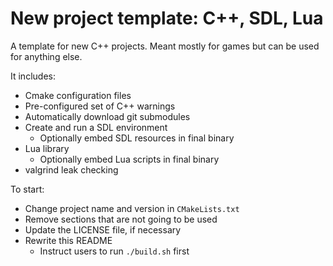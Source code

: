 # New project template: C++, SDL, Lua

A template for new C++ projects. Meant mostly for games but can be used for anything else.

It includes:
  - Cmake configuration files
  - Pre-configured set of C++ warnings
  - Automatically download git submodules
  - Create and run a SDL environment
    - Optionally embed SDL resources in final binary
  - Lua library
    - Optionally embed Lua scripts in final binary
  - valgrind leak checking
   
To start:
  - Change project name and version in `CMakeLists.txt`
  - Remove sections that are not going to be used
  - Update the LICENSE file, if necessary
  - Rewrite this README
    - Instruct users to run `./build.sh` first
